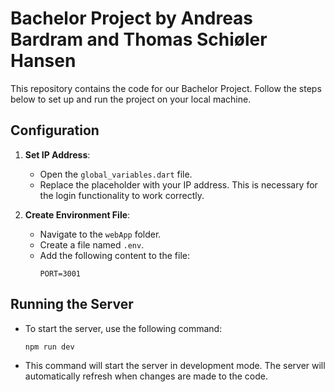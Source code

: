 # Bachelor Project by Andreas Bardram and Thomas Schiøler Hansen

This repository contains the code for our Bachelor Project. Follow the steps below to set up and run the project on your local machine.

## Configuration

1. **Set IP Address**:
   - Open the `global_variables.dart` file.
   - Replace the placeholder with your IP address. This is necessary for the login functionality to work correctly.

2. **Create Environment File**:
   - Navigate to the `webApp` folder.
   - Create a file named `.env`.
   - Add the following content to the file:
     ```
     PORT=3001
     ```

## Running the Server

- To start the server, use the following command:
     ```
     npm run dev
     ```
- This command will start the server in development mode. The server will automatically refresh when changes are made to the code.